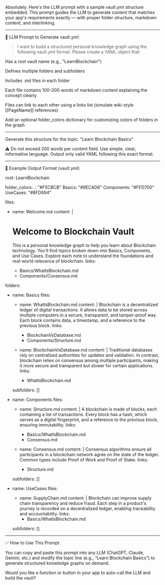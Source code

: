 Absolutely. Here's the LLM prompt with a sample vault.yml structure embedded. This prompt guides the LLM to generate content that matches your app's requirements exactly — with proper folder structure, markdown content, and interlinking.


---

🔧 LLM Prompt to Generate vault.yml:

> I want to build a structured personal knowledge graph using the following vault.yml format.
Please create a YAML object that:

Has a root vault name (e.g., "LearnBlockchain")

Defines multiple folders and subfolders

Includes .md files in each folder

Each file contains 100–200 words of markdown content explaining the concept clearly

Files can link to each other using a links list (simulate wiki-style [[PageName]] references)

Add an optional folder_colors dictionary for customizing colors of folders in the graph



---

Generate this structure for the topic: "Learn Blockchain Basics"

⚠️ Do not exceed 200 words per content field. Use simple, clear, informative language.
Output only valid YAML following this exact format.




---

🧾 Example Output Format (vault.yml)

root: LearnBlockchain

folder_colors:
  .: "#F5CBCB"
  Basics: "#9ECAD6"
  Components: "#FFD700"
  UseCases: "#8FD694"

files:
  - name: Welcome.md
    content: |
      # Welcome to Blockchain Vault

      This is a personal knowledge graph to help you learn about Blockchain technology. You’ll find topics broken down into Basics, Components, and Use Cases. Explore each note to understand the foundations and real-world relevance of blockchain.
    links:
      - Basics/WhatIsBlockchain.md
      - Components/Consensus.md

folders:
  - name: Basics
    files:
      - name: WhatIsBlockchain.md
        content: |
          Blockchain is a decentralized ledger of digital transactions. It allows data to be stored across multiple computers in a secure, transparent, and tamper-proof way. Each block contains data, a timestamp, and a reference to the previous block.
        links:
          - BlockchainVsDatabase.md
          - Components/Structure.md

      - name: BlockchainVsDatabase.md
        content: |
          Traditional databases rely on centralized authorities for updates and validation. In contrast, blockchain relies on consensus among multiple participants, making it more secure and transparent but slower for certain applications.
        links:
          - WhatIsBlockchain.md

    subfolders: []

  - name: Components
    files:
      - name: Structure.md
        content: |
          A blockchain is made of blocks, each containing a list of transactions. Every block has a hash, which serves as a digital fingerprint, and a reference to the previous block, ensuring immutability.
        links:
          - Basics/WhatIsBlockchain.md
          - Consensus.md

      - name: Consensus.md
        content: |
          Consensus algorithms ensure all participants in a blockchain network agree on the state of the ledger. Common types include Proof of Work and Proof of Stake.
        links:
          - Structure.md

    subfolders: []

  - name: UseCases
    files:
      - name: SupplyChain.md
        content: |
          Blockchain can improve supply chain transparency and reduce fraud. Each step in a product's journey is recorded on a decentralized ledger, enabling traceability and accountability.
        links:
          - Basics/WhatIsBlockchain.md

    subfolders: []


---

✅ How to Use This Prompt

You can copy and paste this prompt into any LLM (ChatGPT, Claude, Gemini, etc.) and modify the topic line (e.g., “Learn Blockchain Basics”) to generate structured knowledge graphs on demand.

Would you like a function or button in your app to auto-call the LLM and build the vault?

